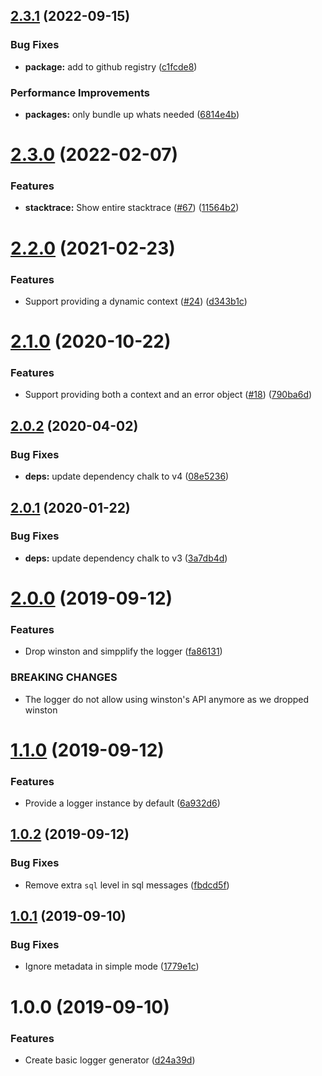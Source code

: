 ## [2.3.1](https://github.com/5app/logger/compare/v2.3.0...v2.3.1) (2022-09-15)


### Bug Fixes

* **package:** add to github registry ([c1fcde8](https://github.com/5app/logger/commit/c1fcde8242ddd8819819527873f8d5c037ecbfd8))


### Performance Improvements

* **packages:** only bundle up whats needed ([6814e4b](https://github.com/5app/logger/commit/6814e4be646fa4df78588f70a7c41d197c596d68))

# [2.3.0](https://github.com/5app/logger/compare/v2.2.0...v2.3.0) (2022-02-07)


### Features

* **stacktrace:** Show entire stacktrace ([#67](https://github.com/5app/logger/issues/67)) ([11564b2](https://github.com/5app/logger/commit/11564b2e69c07a92215893daae4cfbce330b8c29))

# [2.2.0](https://github.com/5app/logger/compare/v2.1.0...v2.2.0) (2021-02-23)


### Features

* Support providing a dynamic context ([#24](https://github.com/5app/logger/issues/24)) ([d343b1c](https://github.com/5app/logger/commit/d343b1c64d47099326b1376083e90c4084d6285f))

# [2.1.0](https://github.com/5app/logger/compare/v2.0.2...v2.1.0) (2020-10-22)


### Features

* Support providing both a context and an error object ([#18](https://github.com/5app/logger/issues/18)) ([790ba6d](https://github.com/5app/logger/commit/790ba6dc23b49632149963d7a054ad7aa6e177d9))

## [2.0.2](https://github.com/5app/logger/compare/v2.0.1...v2.0.2) (2020-04-02)


### Bug Fixes

* **deps:** update dependency chalk to v4 ([08e5236](https://github.com/5app/logger/commit/08e52366b900ef906bab2197a5ffa354d9ed643e))

## [2.0.1](https://github.com/5app/logger/compare/v2.0.0...v2.0.1) (2020-01-22)


### Bug Fixes

* **deps:** update dependency chalk to v3 ([3a7db4d](https://github.com/5app/logger/commit/3a7db4d7e668599d18dd3d9fa5827e4349559c48))

# [2.0.0](https://github.com/5app/logger/compare/v1.1.0...v2.0.0) (2019-09-12)


### Features

* Drop winston and simpplify the logger ([fa86131](https://github.com/5app/logger/commit/fa86131))


### BREAKING CHANGES

* The logger do not allow using winston's API anymore as we dropped winston

# [1.1.0](https://github.com/5app/logger/compare/v1.0.2...v1.1.0) (2019-09-12)


### Features

* Provide a logger instance by default ([6a932d6](https://github.com/5app/logger/commit/6a932d6))

## [1.0.2](https://github.com/5app/logger/compare/v1.0.1...v1.0.2) (2019-09-12)


### Bug Fixes

* Remove extra `sql` level in sql messages ([fbdcd5f](https://github.com/5app/logger/commit/fbdcd5f))

## [1.0.1](https://github.com/5app/logger/compare/v1.0.0...v1.0.1) (2019-09-10)


### Bug Fixes

* Ignore metadata in simple mode ([1779e1c](https://github.com/5app/logger/commit/1779e1c))

# 1.0.0 (2019-09-10)


### Features

* Create basic logger generator ([d24a39d](https://github.com/5app/logger/commit/d24a39d))
